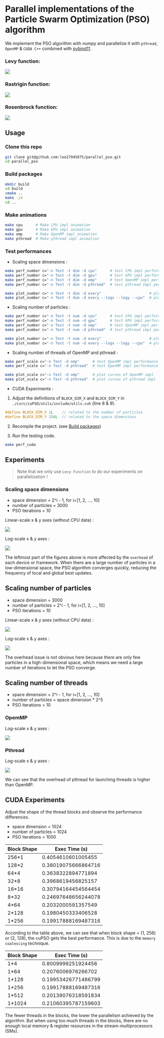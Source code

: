 # Parallel implementations of the Particle Swarm Optimization (PSO) algorithm

We implement the PSO algorithm with numpy and parallelize it with `pthread`, `OpenMP` & `CUDA C++` combined with [pybind11](https://github.com/pybind/pybind11).

### Levy function:
![](assets/_PSO_levy_func.gif)

### Rastrigin function:
![](assets/_PSO_rastrigin_func.gif)

### Rosenbrock function:
![](assets/_PSO_rosenbrock_func.gif)

## Usage

### Clone this repo

```bash
git clone git@github.com:leo27945875/parallel_pso.git
cd parallel_pso
```

### Build packages

```bash
mkdir build
cd build
cmake ..
make -j4
cd ..
```

### Make animations

```bash
make cpu      # Make CPU impl animation
make gpu      # Make GPU impl animation
make omp      # Make OpenMP impl animation
make pthread  # Make pthread impl animation
```

### Test performances

* Scaling space dimensions :
```bash
make perf_number c="-n Test -t dim -d cpu"      # test CPU impl performance
make perf_number c="-n Test -t dim -d gpu"      # test GPU impl performance
make perf_number c="-n Test -t dim -d omp"      # test OpenMP impl performance
make perf_number c="-n Test -t dim -d pthread"  # test pthread impl performance

make plot_number c="-n Test -t dim -d every"                      # plot curves of all impls with out CPU one.
make plot_number c="-n Test -t dim -d every --logx --logy --cpu"  # plot curves of all impls in log-scale.
```

* Scaling number of particles :
```bash
make perf_number c="-n Test -t num -d cpu"      # test CPU impl performance
make perf_number c="-n Test -t num -d gpu"      # test GPU impl performance
make perf_number c="-n Test -t num -d omp"      # test OpenMP impl performance
make perf_number c="-n Test -t num -d pthread"  # test pthread impl performance

make plot_number c="-n Test -t num -d every"                      # plot curves of all impls with out CPU one.
make plot_number c="-n Test -t num -d every --logx --logy --cpu"  # plot curves of all impls in log-scale.
```

* Scaling number of threads of OpenMP and pthread :
```bash
make perf_scale c="-n Test -d omp"      # test OpenMP impl performance
make perf_scale c="-n Test -d pthread"  # test OpenMP impl performance

make plot_scale c="-n Test -d omp"      # plot curves of OpenMP impl
make plot_scale c="-n Test -d pthread"  # plot curves of pthread impl
```

* CUDA Experiments : 

1. Adjust the definitions of `BLOCK_DIM_X` and `BLOCK_DIM_Y` in `./csrc/cuPSO/utils/include/utils.cuh` (line 8 & 9).

```cpp
#define BLOCK_DIM_X 1L    // related to the number of particles
#define BLOCK_DIM_Y 256L  // related to the space dimensions
```

2. Recompile the project. (see [Build packages](#build-packages))

3. Run the testing code.

```bash
make perf_cuda
```

## Experiments

> Note that we only use `Levy Function` to do our experiments on parallelization !

### Scaling space dimensions

* space dimension = 2^i - 1, for i=[1, 2, ..., 10]
* number of particles = 3000
* PSO iterations = 10

Linear-scale x & y axes (without CPU data) : 

![](assets/Exp/Exp-dim_ALL_Times.png)

Log-scale x & y axes :

![](assets/Exp/Exp-dim_ALL_Times-logx-logy.png)

The leftmost part of the figures above is more affected by the `overhead` of each device or framework. When there are a large number of particles in a low-dimensional space, the PSO algorithm converges quickly, reducing the frequency of local and global best updates.

## Scaling number of particles

* space dimension = 3000
* number of particles = 2^i - 1, for i=[1, 2, ..., 10]
* PSO iterations = 10

Linear-scale x & y axes (without CPU data) :

![](assets/Exp/Exp-num_ALL_Times.png)

Log-scale x & y axes :

![](assets/Exp/Exp-num_ALL_Times-logx-logy.png)

The overhead issue is not obvious here because there are only few particles in a high-dimensional space, which means we need a large number of iterations to let the PSO converge.

## Scaling number of threads

* space dimension = 2^i - 1, for i=[1, 2, ..., 10]
* number of particles = space dimension * 2^5
* PSO iterations = 10

### OpemMP

Log-scale x & y axes :

![](assets/Scl/OMP_Scaling_Curves-logx-logy.png)

### Pthread

Log-scale x & y axes :

![](assets/Scl/PTHREAD_Scaling_Curves-logx-logy.png)


We can see that the overhead of pthread for launching threads is higher than OpenMP.


## CUDA Experiments

Adjust the shape of the thread blocks and observe the performance differences.

* space dimension = 1024 
* number of particles = 1024 
* PSO iterations = 1000

| Block Shape | Exec Time (s) |
|  ----  | ----  |
| 256*1  |  0.4054610601005455 |
| 128*2  |  0.38019075666864716 |
| 64*4   |  0.3638322894771894 |
| 32*8   |  0.3968619456825157 |
| 16*16  |  0.30794164454564454 |
| 8*32   |  0.24697648656244078 |
| 4*64   |  0.2032000591357549 |
| 2*128  |  0.1980450333406528 |
| 1*256  |  0.19917888169487316 |

According to the table above, we can see that when block shape = (1, 256) or (2, 128), the cuPSO gets the best performance. This is due to the `memory coalescing` technique.

| Block Shape | Exec Time (s) |
|  ----  | ----  |
| 1*4    |  0.8009999251924456 |
| 1*64   |  0.2076006976266702 |
| 1*128  |  0.19953426771486799 |
| 1*256  |  0.19917888169487316 |
| 1*512  |  0.20139076318591834 |
| 1*1024 |  0.21060395787159603 |

The fewer threads in the blocks, the lower the parallelism achieved by the algorithm.
But when using too much threads in the blocks, there are no enough local memory & register resources in the stream-multiprocessors (SMs).